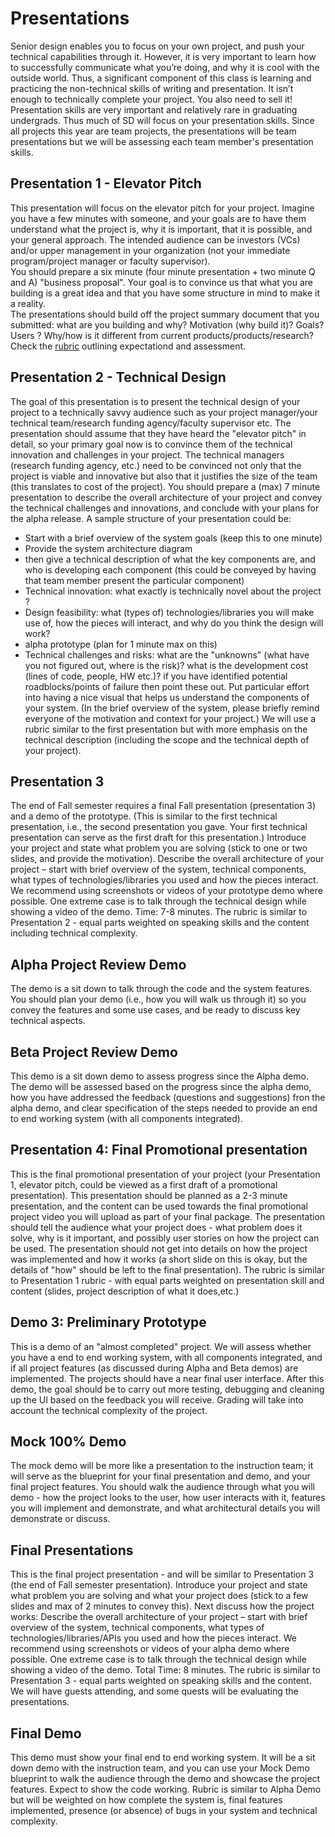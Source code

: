 # Presentations
Senior design enables you to focus on your own project, and push your technical capabilities through it. However, it is very important to learn how to successfully communicate what you’re doing, and why it is cool with the outside world. Thus, a significant component of this class is learning and practicing the non-technical skills of writing and presentation.
It isn’t enough to technically complete your project. You also need to sell it! Presentation skills are very important and relatively rare in graduating undergrads. Thus much of SD will focus on your presentation skills.
Since all projects this year are team projects, the presentations will be team presentations but we will be assessing each team member's presentation skills.

## Presentation 1 - Elevator Pitch  ##
This presentation will focus on the elevator pitch for your project. Imagine you have a few minutes with someone, and your goals are to have them understand what the project is, why it is important, that it is possible, and your general approach. The intended audience can be investors (VCs) and/or upper management in your organization (not your immediate program/project manager or faculty supervisor).  
You should prepare a six minute (four minute presentation + two minute Q and A) "business proposal". Your goal is to convince us that what you are building is a great idea and that you have some structure in mind to make it a reality.  
The presentations should build off the project summary document that you submitted: what are you building and why? Motivation (why build it)? Goals? Users ? Why/how is it different from current products/products/research? Check the [rubric](Presentations-Rubric.pdf) outlining expectationd and assessment.


## Presentation 2 - Technical Design ##
The goal of this presentation is to present the technical design of your project to a technically savvy audience such as your project manager/your technical team/research funding agency/faculty supervisor etc. The presentation should assume that they have heard the "elevator pitch" in detail, so your primary goal now is to convince them of the technical innovation and challenges in your project. The technical managers (research funding agency, etc.) need to be convinced not only that the project is viable and innovative but also that it justifies the size of the team (this translates to cost of the project).
You should prepare a (max) 7 minute presentation to describe the overall architecture of your project and convey the technical challenges and innovations, and conclude with your plans for the alpha release. A sample structure of your presentation could be:
- Start with a brief overview of the system goals (keep this to one minute)
- Provide the system architecture diagram
- then give a technical description of what the key components are, and who is developing each component (this could be conveyed by having that team member present the particular component)
- Technical innovation: what exactly is technically novel about the project ? 
- Design feasibility: what (types of) technologies/libraries you will make use of, how the pieces will interact, and why do you think the design will work?
- alpha prototype (plan for 1 minute max on this)
- Technical challenges and risks: what are the "unknowns" (what have you not figured out, where is the risk)? what is the development cost (lines of code, people, HW etc.)? if you have identified potential roadblocks/points of failure then point these out. 
Put particular effort into having a nice visual that helps us understand the components of your system. (In the brief overview of the system, please briefly remind everyone of the motivation and context for your project.) We will use a rubric similar to the first presentation but with more emphasis on the technical description (including the scope and the technical depth of your project).

## Presentation 3  ##
The end of Fall semester requires a final Fall presentation (presentation 3) and a demo of the prototype.
(This is similar to the first technical presentation, i.e., the second presentation you gave. Your first technical presentation can serve as the first draft for this presentation.)
Introduce your project and state what problem you are solving (stick to one or two slides, and provide the motivation). Describe the overall architecture of your project – start with brief overview of the system, technical components, what types of technologies/libraries you used and how the pieces interact. We recommend using screenshots or videos of your prototype demo where possible. One extreme case is to talk through the technical design while showing a video of the demo. Time: 7-8 minutes.  The rubric is similar to Presentation 2 - equal parts weighted on speaking skills and the content including technical complexity.

## Alpha Project Review Demo ##
The demo is a sit down to talk through the code and the system features. You should plan your demo (i.e., how you will walk us through it) so you convey the features and some use cases, and be ready to discuss key technical aspects.

## Beta Project Review Demo ##
This demo is a sit down demo to assess progress since the Alpha demo. The demo will be assessed based on the progress since the alpha demo, how you have addressed the feedback (questions and suggestions) fron the alpha demo, and clear specification of the steps needed to provide an end to end working system (with all components integrated).

## Presentation 4: Final Promotional  presentation ##
This is the final promotional presentation of your project (your Presentation 1, elevator pitch, could be viewed as a first draft of a promotional presentation). This presentation should be planned as a 2-3 minute presentation, and the content can be used towards the final promotional project video you will upload as part of your final package. The presentation should tell the audience what your project does - what problem does it solve, why is it important, and possibly user stories on how the project can be used. The presentation should not get into details on how the project was implemented and how it works (a short slide on this is okay, but the details of "how" should be left to the final presentation). The rubric is similar to Presentation 1 rubric - with equal parts weighted on presentation skill and content (slides, project description of what it does,etc.)

## Demo 3: Preliminary Prototype ##
This is a demo of an "almost completed" project. We will assess whether you have a end to end working system, with all components integrated, and if all project features (as discussed during Alpha and Beta demos) are implemented. The projects should have a near final user interface. After this demo, the goal should be to carry out more testing, debugging and cleaning up the UI based on the feedback you will receive. Grading will take into account the technical complexity of the project.

## Mock 100% Demo ##
The mock demo will be more like a presentation to the instruction team; it will serve as the blueprint for your final presentation and demo, and your final project features. You should walk the audience through what you will demo - how the project looks to the user, how user interacts with it, features you will implement and demonstrate, and what architectural details you will demonstrate or discuss. 
## Final Presentations ##
This is the final project presentation - and will be similar to Presentation 3 (the end of Fall semester presentation). Introduce your project and state what problem you are solving and what your project does (stick to a few slides and max of 2 minutes to convey this). Next discuss how the project works: Describe the overall architecture of your project – start with brief overview of the system, technical components, what types of technologies/libraries/APIs you used and how the pieces interact. We recommend using screenshots or videos of your alpha demo where possible. One extreme case is to talk through the technical design while showing a video of the demo. Total Time: 8 minutes. The rubric is similar to Presentation 3 - equal parts weighted on speaking skills and the content. We will have guests attending, and some quests will be evaluating the presentations.

## Final Demo ##
This demo must show your final end to end working system. It will be a sit down demo with the instruction team, and you can use your Mock Demo blueprint to walk the audience through the demo and showcase the project features. Expect to show the code working. Rubric is similar to Alpha Demo but will be weighted on how complete the system is, final features implemented, presence (or absence) of bugs in your system and technical complexity.

